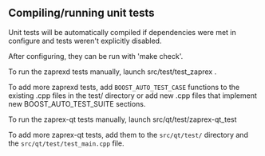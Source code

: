 Compiling/running unit tests
------------------------------------

Unit tests will be automatically compiled if dependencies were met in configure
and tests weren't explicitly disabled.

After configuring, they can be run with 'make check'.

To run the zaprexd tests manually, launch src/test/test_zaprex .

To add more zaprexd tests, add `BOOST_AUTO_TEST_CASE` functions to the existing
.cpp files in the test/ directory or add new .cpp files that
implement new BOOST_AUTO_TEST_SUITE sections.

To run the zaprex-qt tests manually, launch src/qt/test/zaprex-qt_test

To add more zaprex-qt tests, add them to the `src/qt/test/` directory and
the `src/qt/test/test_main.cpp` file.
